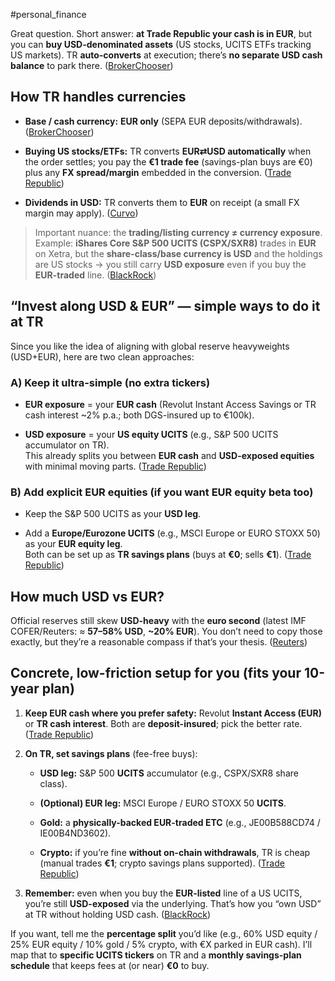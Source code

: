 #personal_finance 

Great question. Short answer: **at Trade Republic your cash is in EUR**, but you can **buy USD-denominated assets** (US stocks, UCITS ETFs tracking US markets). TR **auto-converts** at execution; there’s **no separate USD cash balance** to park there. ([BrokerChooser](https://brokerchooser.com/broker-reviews/trade-republic-review/trade-republic-minimum-deposit?utm_source=chatgpt.com "Trade Republic minimum deposit: a guide to funding your ..."))

## How TR handles currencies

- **Base / cash currency:** **EUR only** (SEPA EUR deposits/withdrawals). ([BrokerChooser](https://brokerchooser.com/broker-reviews/trade-republic-review/trade-republic-minimum-deposit?utm_source=chatgpt.com "Trade Republic minimum deposit: a guide to funding your ..."))
    
- **Buying US stocks/ETFs:** TR converts **EUR⇄USD automatically** when the order settles; you pay the **€1 trade fee** (savings-plan buys are €0) plus any **FX spread/margin** embedded in the conversion. ([Trade Republic](https://traderepublic.com/en-lt/pricing?utm_source=chatgpt.com "Trade Republic: Invest in stocks, bonds & ETFs"))
    
- **Dividends in USD:** TR converts them to **EUR** on receipt (a small FX margin may apply). ([Curvo](https://curvo.eu/article/trade-republic-review?utm_source=chatgpt.com "Trade Republic review: read this before you start"))
    

> Important nuance: the **trading/listing currency ≠ currency exposure**.  
> Example: **iShares Core S&P 500 UCITS (CSPX/SXR8)** trades in **EUR** on Xetra, but the **share-class/base currency is USD** and the holdings are US stocks → you still carry **USD exposure** even if you buy the **EUR-traded** line. ([BlackRock](https://www.ishares.com/de/individual/de/literature/fact-sheet/cspx-ishares-core-s-p-500-ucits-etf-fund-fact-sheet-en-de.pdf?utm_source=chatgpt.com "iShares Core S&P 500 UCITS ETF"))

## “Invest along USD & EUR” — simple ways to do it at TR

Since you like the idea of aligning with global reserve heavyweights (USD+EUR), here are two clean approaches:

### A) Keep it ultra-simple (no extra tickers)

- **EUR exposure** = your **EUR cash** (Revolut Instant Access Savings or TR cash interest ~2% p.a.; both DGS-insured up to €100k).
    
- **USD exposure** = your **US equity UCITS** (e.g., S&P 500 UCITS accumulator on TR).  
    This already splits you between **EUR cash** and **USD-exposed equities** with minimal moving parts. ([Trade Republic](https://traderepublic.com/en-de/interest?utm_source=chatgpt.com "Interest on your cash, unlimited."))
    

### B) Add explicit EUR equities (if you want EUR equity beta too)

- Keep the S&P 500 UCITS as your **USD leg**.
    
- Add a **Europe/Eurozone UCITS** (e.g., MSCI Europe or EURO STOXX 50) as your **EUR equity leg**.  
    Both can be set up as **TR savings plans** (buys at **€0**; sells **€1**). ([Trade Republic](https://traderepublic.com/en-ie?utm_source=chatgpt.com "Trade Republic: Invest in stocks, bonds & ETFs"))
    

## How much USD vs EUR?

Official reserves still skew **USD-heavy** with the **euro second** (latest IMF COFER/Reuters: ≈ **57–58% USD**, **~20% EUR**). You don’t need to copy those exactly, but they’re a reasonable compass if that’s your thesis. ([Reuters](https://www.reuters.com/markets/currencies/percent-global-fx-reserves-dollars-ticks-up-amounts-fall-imf-data-shows-2025-03-31/?utm_source=chatgpt.com "Percent of global FX reserves in dollars ticks up, amounts fall, IMF data shows"))

## Concrete, low-friction setup for you (fits your 10-year plan)

1. **Keep EUR cash where you prefer safety:** Revolut **Instant Access (EUR)** or **TR cash interest**. Both are **deposit-insured**; pick the better rate. ([Trade Republic](https://traderepublic.com/en-de/interest?utm_source=chatgpt.com "Interest on your cash, unlimited."))
    
2. **On TR, set savings plans** (fee-free buys):
    
    - **USD leg:** S&P 500 **UCITS** accumulator (e.g., CSPX/SXR8 share class).
        
    - **(Optional) EUR leg:** MSCI Europe / EURO STOXX 50 **UCITS**.
        
    - **Gold:** a **physically-backed EUR-traded ETC** (e.g., JE00B588CD74 / IE00B4ND3602).
        
    - **Crypto:** if you’re fine **without on-chain withdrawals**, TR is cheap (manual trades **€1**; crypto savings plans supported). ([Trade Republic](https://traderepublic.com/en-lt/pricing?utm_source=chatgpt.com "Trade Republic: Invest in stocks, bonds & ETFs"))
        
3. **Remember:** even when you buy the **EUR-listed** line of a US UCITS, you’re still **USD-exposed** via the underlying. That’s how you “own USD” at TR without holding USD cash. ([BlackRock](https://www.ishares.com/de/individual/de/literature/fact-sheet/cspx-ishares-core-s-p-500-ucits-etf-fund-fact-sheet-en-de.pdf?utm_source=chatgpt.com "iShares Core S&P 500 UCITS ETF"))
    

If you want, tell me the **percentage split** you’d like (e.g., 60% USD equity / 25% EUR equity / 10% gold / 5% crypto, with €X parked in EUR cash). I’ll map that to **specific UCITS tickers** on TR and a **monthly savings-plan schedule** that keeps fees at (or near) **€0** to buy.